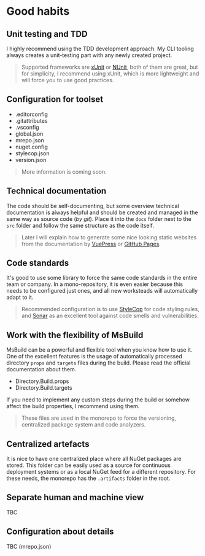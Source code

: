 # Good habits

## Unit testing and TDD

I highly recommend using the TDD development approach. My CLI tooling always creates a unit-testing part with any newly created project.

> Supported frameworks are [xUnit](https://xunit.net/) or [NUnit](https://nunit.org/), both of them are great, but for simplicity, I recommend using xUnit, which is more lightweight and will force you to use good practices.

## Configuration for toolset

- .editorconfig
- .gitattributes
- .vsconfig
- global.json
- mrepo.json
- nuget.config
- stylecop.json
- version.json

> More information is coming soon.

## Technical documentation

The code should be self-documenting, but some overview technical documentation is always helpful and should be created and managed in the same way as source code (*by git*). Place it into the `docs` folder next to the `src` folder and follow the same structure as the code itself.

> Later I will explain how to generate some nice looking static websites from the documentation by [VuePress](https://v2.vuepress.vuejs.org/) or [GitHub Pages](https://pages.github.com/).

## Code standards

It's good to use some library to force the same code standards in the entire team or company. In a mono-repository, it is even easier because this needs to be configured just ones, and all new worksteads will automatically adapt to it.

> Recommended configuration is to use [StyleCop](https://github.com/DotNetAnalyzers/StyleCopAnalyzers) for code styling rules, and [Sonar](https://rules.sonarsource.com/csharp) as an excellent tool against code smells and vulnerabilities.

## Work with the flexibility of MsBuild

MsBuild can be a powerful and flexible tool when you know how to use it. One of the excellent features is the usage of automatically processed directory `props` and `targets` files during the build. Please read the official documentation about them.

- Directory.Build.props
- Directory.Build.targets

If you need to implement any custom steps during the build or somehow affect the build properties, I recommend using them.

> These files are used in the monorepo to force the versioning, centralized package system and code analyzers.

## Centralized artefacts

It is nice to have one centralized place where all NuGet packages are stored. This folder can be easily used as a source for continuous deployment systems or as a local NuGet feed for a different repository. For these needs, the monorepo has the `.artifacts` folder in the root.

## Separate human and machine view

TBC

## Configuration about details

TBC (mrepo.json)

